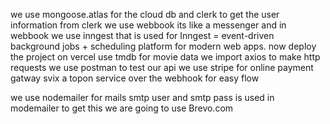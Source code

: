 we use mongoose.atlas for the cloud db and clerk to get the user information 
from clerk we use webbook its like a messenger and in webbook we use inngest that is used for Inngest = event-driven background jobs + scheduling platform for modern web apps. 
now deploy the project on vercel 
use tmdb for movie data
we import axios to make http requests
we use postman to test our api 
we use stripe for online payment gatway 
svix a topon service over the webhook for easy flow

we use nodemailer for mails
smtp user and smtp pass is used in modemailer to get this we are going to use Brevo.com
